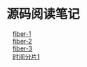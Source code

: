 # 源码阅读笔记
&emsp;[fiber-1](./fiber1)<br>
&emsp;[fiber-2](./fiber2)<br>
&emsp;[fiber-3](./fiber3)<br>
&emsp;[时间分片1](./time-split)<br>
